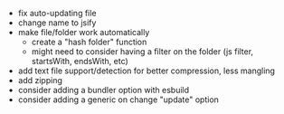 - fix auto-updating file
- change name to jsify
- make file/folder work automatically
    - create a "hash folder" function
    - might need to consider having a filter on the folder (js filter, startsWith, endsWith, etc)
- add text file support/detection for better compression, less mangling
- add zipping
- consider adding a bundler option with esbuild
- consider adding a generic on change "update" option